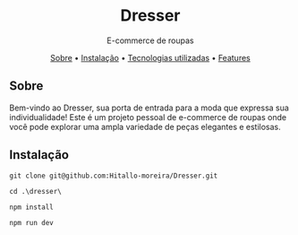 # <h1 align="center">Dresser</h1>
<p align="center">
E-commerce de roupas</p>

<p align="center">
  <a href="#sobre">Sobre</a> • 
  <a href="#instalacao">Instalação</a> • 
  <a href="#tecnologias">Tecnologias utilizadas</a> • 
  <a href="#features">Features</a>
</p>

<h2 id="sobre">Sobre</h2>
<p>Bem-vindo ao Dresser, sua porta de entrada para a moda que expressa sua individualidade! Este é um projeto pessoal de e-commerce de roupas onde você pode explorar uma ampla variedade de peças elegantes e estilosas.</p>

<h2 id="instalacao">Instalação</h2>

```
git clone git@github.com:Hitallo-moreira/Dresser.git
```
```
cd .\dresser\
```
```
npm install
```
```
npm run dev
```
